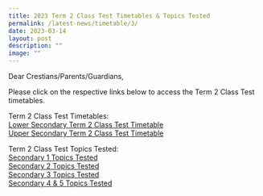 ```yaml
---
title: 2023 Term 2 Class Test Timetables & Topics Tested
permalink: /latest-news/timetable/3/
date: 2023-03-14
layout: post
description: ""
image: ""
---
```

Dear Crestians/Parents/Guardians,

Please click on the respective links below to access the Term 2 Class Test timetables.

Term 2 Class Test Timetables:<br>
[Lower Secondary Term 2 Class Test Timetable](/files/T2%20Class%20Test%20TT%20Topics%20Tested/Term%202%20Class%20Test%20Timetable%202023_Lower%20Sec.pdf)<br>
[Upper Secondary Term 2 Class Test Timetable](/files/T2%20Class%20Test%20TT%20Topics%20Tested/Term%202%20Class%20Test%20Timetable%202023_Upper%20Sec.pdf)<br>

Term 2 Class Test Topics Tested:<br>
[Secondary 1 Topics Tested](/files/T2%20Class%20Test%20TT%20Topics%20Tested/Sec1_2023%20Topics_Skills%20to%20be%20tested%20(Term%202%20Class%20Test)%20.pdf)<br>
[Secondary 2 Topics Tested](/files/T2%20Class%20Test%20TT%20Topics%20Tested/Sec2_2023%20Topics_Skills%20to%20be%20tested%20(Term%202%20Class%20Test)%20.pdf)<br>
[Secondary 3 Topics Tested](/files/T2%20Class%20Test%20TT%20Topics%20Tested/Sec3_2023%20Topics_Skills%20to%20be%20tested%20(Term%202%20Class%20Test)%20.pdf)<br>
[Secondary 4 & 5 Topics Tested](/files/T2%20Class%20Test%20TT%20Topics%20Tested/Sec4&5_2023%20Topics_Skills%20to%20be%20tested%20(Term%202%20Class%20Test).pdf)<br>
